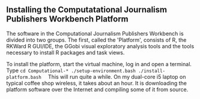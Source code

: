 ## Installing the Computatational Journalism Publishers Workbench Platform
The software in the Computational Journalism Publishers Workbench is divided into two groups. The first, called the 'Platform', consists of R, the RKWard R GUI/IDE, the GGobi visual exploratory analysis tools and the tools necessary to install R packages and task views.

To install the platform, start the virtual machine, log in and open a terminal. Type
	```
	cd Computational-*
	./setup-environment.bash
	./install-platform.bash  
	```
This will run quite a while. On my dual-core i5 laptop on typical coffee shop wireless, it takes about an hour. It is downloading the platform software over the Internet and compiling some of it from source.
